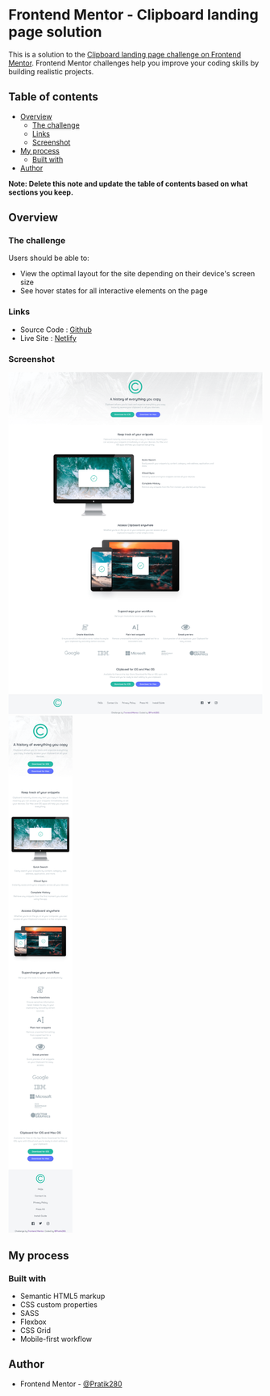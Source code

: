 # Frontend Mentor - Clipboard landing page solution

This is a solution to the [Clipboard landing page challenge on Frontend Mentor](https://www.frontendmentor.io/challenges/clipboard-landing-page-5cc9bccd6c4c91111378ecb9). Frontend Mentor challenges help you improve your coding skills by building realistic projects. 

## Table of contents

- [Overview](#overview)
  - [The challenge](#the-challenge)
  - [Links](#links)
  - [Screenshot](#screenshot)
- [My process](#my-process)
  - [Built with](#built-with)
- [Author](#author)

**Note: Delete this note and update the table of contents based on what sections you keep.**

## Overview

### The challenge

Users should be able to:

- View the optimal layout for the site depending on their device's screen size
- See hover states for all interactive elements on the page

### Links

- Source Code : [Github](https://github.com/Pratik280/clipboard-landing-page)
- Live Site : [Netlify](https://elastic-liskov-15e817.netlify.app/)

### Screenshot

![](assets/screenshots/ss-01.png)
![](assets/screenshots/ss-02.png)

## My process

### Built with

- Semantic HTML5 markup
- CSS custom properties
- SASS
- Flexbox
- CSS Grid
- Mobile-first workflow

## Author

- Frontend Mentor - [@Pratik280](https://www.frontendmentor.io/profile/Pratik280)

